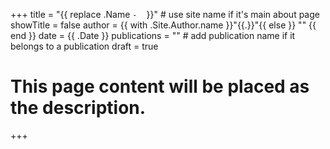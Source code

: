 +++
title = "{{ replace .Name `-` ` ` }}" # use site name if it's main about page
showTitle = false
author = {{ with .Site.Author.name }}"{{.}}"{{ else }} "" {{ end }}
date = {{ .Date }}
publications = "" # add publication name if it belongs to a publication
draft = true

# This page content will be placed as the description.
+++

<!-- Write "about" description here! -->


